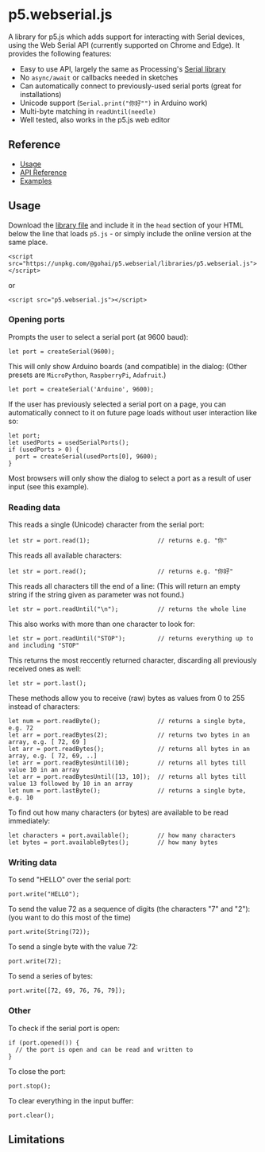 # p5.webserial.js

A library for p5.js which adds support for interacting with Serial devices, using the Web Serial API (currently supported on Chrome and Edge). It provides the following features:

* Easy to use API, largely the same as Processing's [Serial library](https://processing.org/reference/libraries/serial/index.html)
* No `async/await` or callbacks needed in sketches
* Can automatically connect to previously-used serial ports (great for installations)
* Unicode support (`Serial.print("你好"")` in Arduino work)
* Multi-byte matching in `readUntil(needle)`
* Well tested, also works in the p5.js web editor

## Reference

- [Usage]()
- [API Reference]()
- [Examples](examples/)

## Usage

Download the [library file](https://github.com/gohai/p5.webserial/blob/main/libraries/p5.webserial.js) and include it in the `head` section of your HTML below the line that loads `p5.js` - or simply include the online version at the same place.

```
<script src="https://unpkg.com/@gohai/p5.webserial/libraries/p5.webserial.js"></script>

```
or
```
<script src="p5.webserial.js"></script>
```

### Opening ports

Prompts the user to select a serial port (at 9600 baud):

```
let port = createSerial(9600);
```

This will only show Arduino boards (and compatible) in the dialog: (Other presets are `MicroPython`, `RaspberryPi`, `Adafruit`.)

```
let port = createSerial('Arduino', 9600);
```

If the user has previously selected a serial port on a page, you can automatically connect to it on future page loads without user interaction like so:

```
let port;
let usedPorts = usedSerialPorts();
if (usedPorts > 0) {
  port = createSerial(usedPorts[0], 9600);
}
```

Most browsers will only show the dialog to select a port as a result of user input (see this example).

### Reading data

This reads a single (Unicode) character from the serial port:

```
let str = port.read(1);                   // returns e.g. "你"
```

This reads all available characters:

```
let str = port.read();                    // returns e.g. "你好"
```

This reads all characters till the end of a line: (This will return an empty string if the string given as parameter was not found.)

```
let str = port.readUntil("\n");           // returns the whole line

```

This also works with more than one character to look for:

```
let str = port.readUntil("STOP");         // returns everything up to and including "STOP"

```

This returns the most reccently returned character, discarding all previously received ones as well:

```
let str = port.last();
```

These methods allow you to receive (raw) bytes as values from 0 to 255 instead of characters:

```
let num = port.readByte();                // returns a single byte, e.g. 72
let arr = port.readBytes(2);              // returns two bytes in an array, e.g. [ 72, 69 ]
let arr = port.readBytes();               // returns all bytes in an array, e.g. [ 72, 69, ..]
let arr = port.readBytesUntil(10);        // returns all bytes till value 10 in an array
let arr = port.readBytesUntil([13, 10]);  // returns all bytes till value 13 followed by 10 in an array
let num = port.lastByte();                // returns a single byte, e.g. 10
```

To find out how many characters (or bytes) are available to be read immediately:

```
let characters = port.available();        // how many characters
let bytes = port.availableBytes();        // how many bytes
```

### Writing data

To send "HELLO" over the serial port:

```
port.write("HELLO");
```

To send the value 72 as a sequence of digits (the characters "7" and "2"): (you want to do this most of the time)

```
port.write(String(72));
```

To send a single byte with the value 72:

```
port.write(72);

```

To send a series of bytes:

```
port.write([72, 69, 76, 76, 79]);

```

### Other

To check if the serial port is open:

```
if (port.opened()) {
  // the port is open and can be read and written to
}
```

To close the port:

```
port.stop();
```

To clear everything in the input buffer:

```
port.clear();

```

## Limitations
